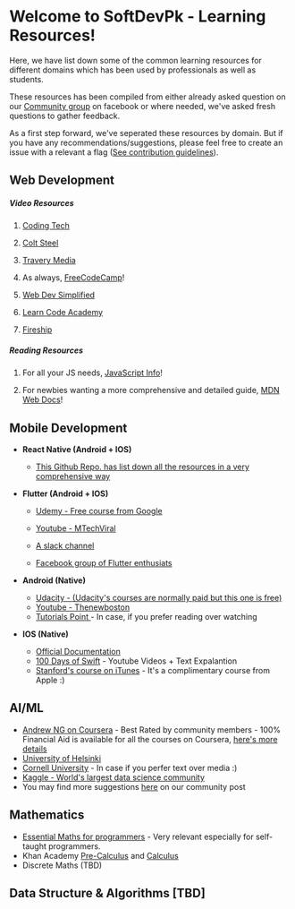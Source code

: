 # Welcome to SoftDevPk - Learning Resources!  

Here, we have list down some of the common learning resources for different domains which has been used by professionals as well as students.

These resources has been compiled from either already asked question on our [Community group](https://www.facebook.com/groups/softdevpk/) on facebook or where needed, we've asked fresh questions to gather feedback.

As a first step forward, we've seperated these resources by domain. But if you have any recommendations/suggestions, please feel free to create an issue with a relevant a flag ([See contribution guidelines](https://github.com/Software-Development-Pakistan/Software-Development-Pakistan.github.io/blob/master/CONTRIBUTING.md)).

## Web Development

##### Video Resources  

1.  [Coding Tech](https://www.youtube.com/channel/UCtxCXg-UvSnTKPOzLH4wJaQ)

2.  [Colt Steel](https://www.youtube.com/channel/UCrqAGUPPMOdo0jfQ6grikZw)

3.  [Travery Media](https://www.youtube.com/user/TechGuyWeb)

4. As always, [FreeCodeCamp](https://www.youtube.com/channel/UC8butISFwT-Wl7EV0hUK0BQ)!

5.  [Web Dev Simplified](https://www.youtube.com/channel/UCFbNIlppjAuEX4znoulh0Cw)

6.  [Learn Code Academy](https://www.youtube.com/user/learncodeacademy)

7.  [Fireship](https://www.youtube.com/channel/UCsBjURrPoezykLs9EqgamOA)

##### Reading Resources  

1. For all your JS needs, [JavaScript Info](https://javascript.info/)!

2. For newbies wanting a more comprehensive and detailed guide, [MDN Web Docs](https://developer.mozilla.org/en-US/docs/Learn/Getting_started_with_the_web)!  
  
## Mobile Development

-  **React Native (Android + IOS)**

	-  [This Github Repo. has list down all the resources in a very comprehensive way](https://github.com/shubhnik/react-native-learning-resources)

-  **Flutter (Android + IOS)**

	-  [Udemy - Free course from Google](https://www.udacity.com/course/build-native-mobile-apps-with-flutter--ud905)

	-  [Youtube - MTechViral ](https://www.youtube.com/watch?v=qWL1lGchpRA&list=PLR2qQy0Zxs_UdqAcaipPR3CG1Ly57UlhV)

	-  [A slack channel](https://mindorks.com/join-community)

	-  [Facebook group of Flutter enthusiats](https://www.facebook.com/groups/425920117856409/)

-  **Android (Native)**

	- [Udacity - (Udacity's courses are normally paid but this one is free)](https://www.udacity.com/course/new-android-fundamentals--ud851)
	- [Youtube - Thenewboston](https://www.youtube.com/watch?v=SUOWNXGRc6g&feature=youtu.be&list=PL2F07DBCDCC01493A)
	- [Tutorials Point ](https://www.tutorialspoint.com/android/index.htm) - In case, if you prefer reading over watching

- **IOS (Native)**
	- [Official Documentation](https://developer.apple.com/swift/)  
	- [100 Days of Swift](https://www.hackingwithswift.com/100) - Youtube Videos + Text Expalantion
	- [Stanford's course on iTunes](https://itunes.apple.com/us/course/developing-ios-11-apps-with-swift/id1309275316) - It's a complimentary course from Apple :)

## AI/ML
- [Andrew NG on Coursera](https://www.coursera.org/courses?query=machine%20learning%20andrew%20ng) - Best Rated by community members - 100% Financial Aid is available for all the courses on Coursera, [here's more details](https://www.facebook.com/groups/softdevpk/?post_id=953070381816654&comment_id=953426811781011)
- [University of Helsinki](https://course.elementsofai.com/)
- [Cornell University](https://arxiv.org/abs/1805.05052v1) - In case if you perfer text over media :)
- [Kaggle - World's largest data science community](https://www.kaggle.com/)
- You may find more suggestions [here](https://www.facebook.com/groups/softdevpk/?post_id=1041697142953977) on our community post

## Mathematics
- [Essential Maths for programmers](https://www.freecodecamp.org/news/learn-algebra-to-improve-your-programming-skills/) - Very relevant especially for self-taught programmers.
- Khan Academy [Pre-Calculus](https://www.khanacademy.org/math/precalculus) and [Calculus](https://www.khanacademy.org/math/calculus-1)
- Discrete Maths (TBD)

## Data Structure & Algorithms [TBD]